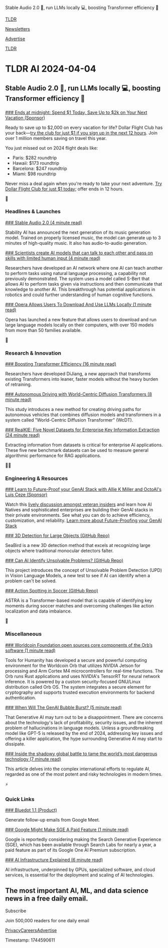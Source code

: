Stable Audio 2.0 🎵, run LLMs locally 💻, boosting Transformer efficiency 🚀

[TLDR](/)

[Newsletters](/newsletters)

[Advertise](https://advertise.tldr.tech/)

[TLDR](/)

# TLDR AI 2024-04-04

## Stable Audio 2.0 🎵, run LLMs locally 💻, boosting Transformer efficiency 🚀

### 

[### Ends at midnight: Spend $1 Today, Save Up to $2k on Your Next Vacation (Sponsor)](https://app.dollarflightclub.com/signup/cheapflights4?utm_source=tldr)

Ready to save up to $2,000 on every vacation for life? Dollar Flight Club has your back—[try the club for just $1 if you sign up in the next 12 hours](https://app.dollarflightclub.com/signup/cheapflights4?utm_source=tldr). Join over 1 million members saving on travel this year.

You just missed out on 2024 flight deals like:

* Paris: $282 roundtrip
* Hawaii: $173 roundtrip
* Barcelona: $247 roundtrip
* Miami: $98 roundtrip

Never miss a deal again when you're ready to take your next adventure. [Try Dollar Flight Club for just $1 today](https://app.dollarflightclub.com/signup/cheapflights4?utm_source=tldr); offer ends in 12 hours.

🚀

### Headlines & Launches

[### Stable Audio 2.0 (4 minute read)](https://stability.ai/news/stable-audio-2-0?utm_source=tldrai)

Stability AI has announced the next generation of its music generation model. Trained on properly licensed music, the model can generate up to 3 minutes of high-quality music. It also has audio-to-audio generation.

[### Scientists create AI models that can talk to each other and pass on skills with limited human input (4 minute read)](https://www.livescience.com/technology/artificial-intelligence/scientists-create-ai-models-that-can-talk-to-each-other-and-pass-on-skills-with-limited-human-input?utm_source=tldrai)

Researchers have developed an AI network where one AI can teach another to perform tasks using natural language processing, a capability not previously demonstrated. The system uses a model called S-Bert that allows AI to perform tasks given via instructions and then communicate that knowledge to another AI. This breakthrough has potential applications in robotics and could further understanding of human cognitive functions.

[### Opera Allows Users To Download And Use LLMs Locally (1 minute read)](https://techcrunch.com/2024/04/03/opera-will-now-allow-users-download-and-use-llms-locally/?utm_source=tldrai)

Opera has launched a new feature that allows users to download and run large language models locally on their computers, with over 150 models from more than 50 families available.

🧠

### Research & Innovation

[### Boosting Transformer Efficiency (16 minute read)](https://arxiv.org/abs/2403.19928v2?utm_source=tldrai)

Researchers have developed DiJiang, a new approach that transforms existing Transformers into leaner, faster models without the heavy burden of retraining.

[### Autonomous Driving with World-Centric Diffusion Transformers (8 minute read)](https://arxiv.org/abs/2404.02082v1?utm_source=tldrai)

This study introduces a new method for creating driving paths for autonomous vehicles that combines diffusion models and transformers in a system called "World-Centric Diffusion Transformer" (WcDT).

[### RealKIE: Five Novel Datasets for Enterprise Key Information Extraction (24 minute read)](https://arxiv.org/abs/2403.20101?utm_source=tldrai)

Extracting information from datasets is critical for enterprise AI applications. These five new benchmark datasets can be used to measure general algorithmic performance for RAG applications.

👨‍💻

### Engineering & Resources

[### Learn to Future-Proof your GenAI Stack with Allie K Miller and OctoAI's Luis Ceze (Sponsor)](https://octo.ai/cp/octostack-allie-miller/?utm_source=tldr&amp;utm_medium=newsletter&amp;utm_campaign=allie-octostack)

Watch this [lively discussion amongst veteran insiders](https://octo.ai/cp/octostack-allie-miller/?utm_source=tldr&utm_medium=newsletter&utm_campaign=allie-octostack) and learn how AI Natives and sophisticated enterprises are building their GenAI stacks in their private environments. See what you can do to achieve efficiency, customization, and reliability. [Learn more about Future-Proofing your GenAI Stack](https://octo.ai/cp/octostack-allie-miller/?utm_source=tldr&utm_medium=newsletter&utm_campaign=allie-octostack)

[### 3D Detection for Large Objects (GitHub Repo)](https://github.com/abhi1kumar/seabird?utm_source=tldrai)

SeaBird is a new 3D detection method that excels at recognizing large objects where traditional monocular detectors falter.

[### Can AI Identify Unsolvable Problems? (GitHub Repo)](https://github.com/atsumiyai/upd?utm_source=tldrai)

This project introduces the concept of Unsolvable Problem Detection (UPD) in Vision Language Models, a new test to see if AI can identify when a problem can't be solved.

[### Action Spotting in Soccer (GitHub Repo)](https://github.com/arturxe2/astra?utm_source=tldrai)

ASTRA is a Transformer-based model that is capable of identifying key moments during soccer matches and overcoming challenges like action localization and data imbalance.

🎁

### Miscellaneous

[### Worldcoin Foundation open sources core components of the Orb’s software (1 minute read)](https://worldcoin.org/blog/engineering/worldcoin-foundation-open-sources-core-components-orb-software?utm_source=tldrai)

Tools for Humanity has developed a secure and powerful computing environment for the Worldcoin Orb that utilizes NVIDIA Jetson for processing and Arm Cortex M4 microcontrollers for real-time functions. The Orb runs Rust applications and uses NVIDIA's TensorRT for neural network inference. It is powered by a custom security-focused GNU/Linux distribution called Orb OS. The system integrates a secure element for cryptography and supports trusted execution environments for backend authentication.

[### When Will The GenAI Bubble Burst? (5 minute read)](https://garymarcus.substack.com/p/when-will-the-genai-bubble-burst?utm_source=tldrai)

That Generative AI may turn out to be a disappointment. There are concerns about the technology's lack of profitability, security issues, and the inherent problem of hallucinations in language models. Unless a groundbreaking model like GPT-5 is released by the end of 2024, addressing key issues and offering a killer application, the hype surrounding Generative AI may start to dissipate.

[### Inside the shadowy global battle to tame the world’s most dangerous technology (7 minute read)](https://www.politico.eu/article/ai-control-kamala-harris-nick-clegg-meta-big-tech-social-media/?utm_source=tldrai)

This article delves into the complex international efforts to regulate AI, regarded as one of the most potent and risky technologies in modern times.

⚡️

### Quick Links

[### Bluedot 1.1 (Product)](https://www.bluedothq.com/?utm_source=tldrai)

Generate follow-up emails from Google Meet.

[### Google Might Make SGE A Paid Feature (1 minute read)](https://9to5google.com/2024/04/03/google-ad-free-search/?utm_source=tldrai)

Google is reportedly considering making the Search Generative Experience (SGE), which has been available through Search Labs for nearly a year, a paid feature as part of its Google One AI Premium subscription.

[### AI Infrastructure Explained (6 minute read)](https://salesforceventures.com/perspectives/ai-infrastructure-explained/?utm_source=tldrai)

AI infrastructure, underpinned by GPUs, specialized software, and cloud services, is essential for the deployment and scaling of AI technologies.

## The most important AI, ML, and data science news in a free daily email.

Subscribe

Join 500,000 readers for one daily email

[Privacy](/privacy)[Careers](https://jobs.ashbyhq.com/tldr.tech)[Advertise](/ai/advertise)

Timestamp: 1744590611